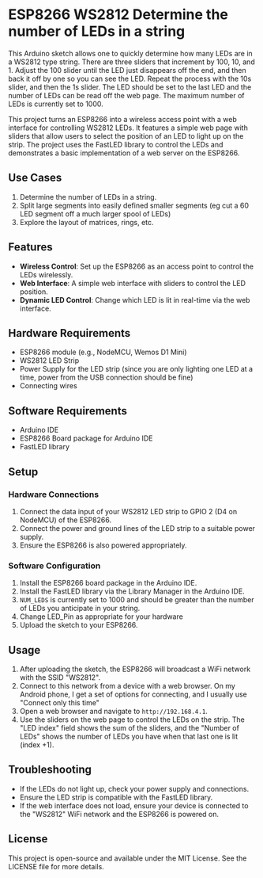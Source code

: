 # ESP8266 WS2812 Determine the number of LEDs in a string

This Arduino sketch allows one to quickly determine how many LEDs are in a WS2812 type string.  There are three sliders that increment by 100,  10,  and 1.  Adjust the 100 slider until the LED just disappears off the end,  and then back it off by one so you can see the LED.  Repeat the process with the 10s slider,  and then the 1s slider.  The LED should be set to the last LED and the number of LEDs can be read off the web page. The maximum number of LEDs is currently set to 1000.

This project turns an ESP8266 into a wireless access point with a web interface for controlling WS2812 LEDs. It features a simple web page with sliders that allow users to select the position of an LED to light up on the strip. The project uses the FastLED library to control the LEDs and demonstrates a basic implementation of a web server on the ESP8266.

## Use Cases

1. Determine the number of LEDs in a string.
2. Split large segments into easily defined smaller segments (eg cut a 60 LED segment off a much larger spool of LEDs)
3. Explore the layout of matrices, rings,  etc.
   
## Features

- **Wireless Control**: Set up the ESP8266 as an access point to control the LEDs wirelessly.
- **Web Interface**: A simple web interface with sliders to control the LED position.
- **Dynamic LED Control**: Change which LED is lit in real-time via the web interface.

## Hardware Requirements

- ESP8266 module (e.g., NodeMCU, Wemos D1 Mini)
- WS2812 LED Strip
- Power Supply for the LED strip (since you are only lighting one LED at a time,  power from the USB connection should be fine)
- Connecting wires

## Software Requirements

- Arduino IDE
- ESP8266 Board package for Arduino IDE
- FastLED library

## Setup

### Hardware Connections

1. Connect the data input of your WS2812 LED strip to GPIO 2 (D4 on NodeMCU) of the ESP8266.
2. Connect the power and ground lines of the LED strip to a suitable power supply.
3. Ensure the ESP8266 is also powered appropriately.

### Software Configuration

1. Install the ESP8266 board package in the Arduino IDE.
2. Install the FastLED library via the Library Manager in the Arduino IDE.
3. `NUM_LEDS` is currently set to 1000 and should be greater than the number of LEDs you anticipate in your string.
4. Change LED_Pin as appropriate for your hardware 
5. Upload the sketch to your ESP8266.

## Usage

1. After uploading the sketch, the ESP8266 will broadcast a WiFi network with the SSID "WS2812".
2. Connect to this network from a device with a web browser.   On my Android phone,  I get a set of options for connecting,  and I usually use "Connect only this time"
3. Open a web browser and navigate to `http://192.168.4.1`. 
4. Use the sliders on the web page to control the LEDs on the strip. The "LED index" field shows the sum of the sliders, and the "Number of LEDs" shows the number of LEDs you have when that last one is lit (index +1).



## Troubleshooting

- If the LEDs do not light up, check your power supply and connections.
- Ensure the LED strip is compatible with the FastLED library.
- If the web interface does not load, ensure your device is connected to the "WS2812" WiFi network and the ESP8266 is powered on.



## License

This project is open-source and available under the MIT License. See the LICENSE file for more details.
